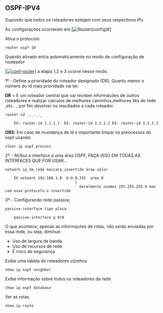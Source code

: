 

## OSPF-IPV4

Supondo que todos os roteadores estejam com seus respectivos IPs

As configurações ocorreram em 
[![Router(config)#](https://i.im.ge/2023/11/13/AQKOoD.Routerconfig.png)]

Ativa o protocolo

    router ospf 10

Quando ativado entra automaticamente no modo de configuração de routeador

[[![conf-router](https://i.im.ge/2023/12/06/EoHn2y.conf-router.png)](https://im.ge/i/EoHn2y)]
a etapa 1,2 e 3 ocorre nesse modo.

1º - Define a prioridade do roteador designado (DR), Quanto menor o número do id mais prioridade vai ter.

**DR** = E um roteador central que vai receber informações de outros roteadores e realizar calculos de melhores caminhos,melhores liks de rede ,etc.. , por fim devolver os resultados a cada roteador.

    router-id _._._._ 

        EX: router-id 1.1.1.1  EX: router-id 2.2.2.2 EX: router-id 3.3.3.3  

**OBS:** Em caso de mundança de id e importante limpar os preocessos do ospf usando:

    clear ip ospf process

2º - Atribui a interface a uma área OSPF, FAÇA ISSO EM TODAS AS INTERFACES QUE FOR USAR...

    network ip_da_rede mascara_invertida área valor

        EX network 192.168.1.0  0.0.0.255  area 0
                                    |
                                    - Geralmento usamos 255.255.255.0 mas com esse protocolo e invertido 

3º - Configurando rede passiva;

    passive-interface tipo placa

        passive-interface g 0/0

O que acontece, apenas as informações de rotas, não serão enviadas por essa rede, ou seja, diminue:

* Uso de largura de banda
* Uso de recursos de rede
* É risco de segurança

Exibe uma tabela do roteadores vizinhos

    show ip ospf neighbor

Exibe informação sobre todos os roteadores da rede

    show ip ospf database

Ver as rotas

    show ip route



